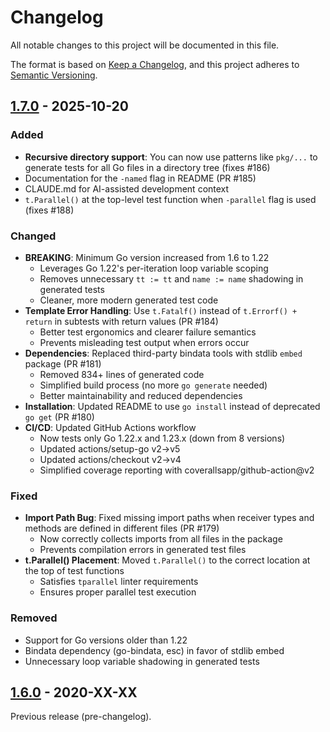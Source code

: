 # Changelog

All notable changes to this project will be documented in this file.

The format is based on [Keep a Changelog](https://keepachangelog.com/en/1.0.0/),
and this project adheres to [Semantic Versioning](https://semver.org/spec/v2.0.0.html).

## [1.7.0] - 2025-10-20

### Added
- **Recursive directory support**: You can now use patterns like `pkg/...` to generate tests for all Go files in a directory tree (fixes #186)
- Documentation for the `-named` flag in README (PR #185)
- CLAUDE.md for AI-assisted development context
- `t.Parallel()` at the top-level test function when `-parallel` flag is used (fixes #188)

### Changed
- **BREAKING**: Minimum Go version increased from 1.6 to 1.22
  - Leverages Go 1.22's per-iteration loop variable scoping
  - Removes unnecessary `tt := tt` and `name := name` shadowing in generated tests
  - Cleaner, more modern generated test code
- **Template Error Handling**: Use `t.Fatalf()` instead of `t.Errorf() + return` in subtests with return values (PR #184)
  - Better test ergonomics and clearer failure semantics
  - Prevents misleading test output when errors occur
- **Dependencies**: Replaced third-party bindata tools with stdlib `embed` package (PR #181)
  - Removed 834+ lines of generated code
  - Simplified build process (no more `go generate` needed)
  - Better maintainability and reduced dependencies
- **Installation**: Updated README to use `go install` instead of deprecated `go get` (PR #180)
- **CI/CD**: Updated GitHub Actions workflow
  - Now tests only Go 1.22.x and 1.23.x (down from 8 versions)
  - Updated actions/setup-go v2→v5
  - Updated actions/checkout v2→v4
  - Simplified coverage reporting with coverallsapp/github-action@v2

### Fixed
- **Import Path Bug**: Fixed missing import paths when receiver types and methods are defined in different files (PR #179)
  - Now correctly collects imports from all files in the package
  - Prevents compilation errors in generated test files
- **t.Parallel() Placement**: Moved `t.Parallel()` to the correct location at the top of test functions
  - Satisfies `tparallel` linter requirements
  - Ensures proper parallel test execution

### Removed
- Support for Go versions older than 1.22
- Bindata dependency (go-bindata, esc) in favor of stdlib embed
- Unnecessary loop variable shadowing in generated tests

## [1.6.0] - 2020-XX-XX

Previous release (pre-changelog).

[1.7.0]: https://github.com/cweill/gotests/compare/v1.6.0...v1.7.0
[1.6.0]: https://github.com/cweill/gotests/releases/tag/v1.6.0
